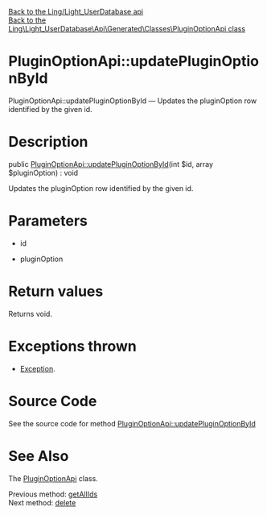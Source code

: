 [Back to the Ling/Light_UserDatabase api](https://github.com/lingtalfi/Light_UserDatabase/blob/master/doc/api/Ling/Light_UserDatabase.md)<br>
[Back to the Ling\Light_UserDatabase\Api\Generated\Classes\PluginOptionApi class](https://github.com/lingtalfi/Light_UserDatabase/blob/master/doc/api/Ling/Light_UserDatabase/Api/Generated/Classes/PluginOptionApi.md)


PluginOptionApi::updatePluginOptionById
================



PluginOptionApi::updatePluginOptionById — Updates the pluginOption row identified by the given id.




Description
================


public [PluginOptionApi::updatePluginOptionById](https://github.com/lingtalfi/Light_UserDatabase/blob/master/doc/api/Ling/Light_UserDatabase/Api/Generated/Classes/PluginOptionApi/updatePluginOptionById.md)(int $id, array $pluginOption) : void




Updates the pluginOption row identified by the given id.




Parameters
================


- id

    

- pluginOption

    


Return values
================

Returns void.


Exceptions thrown
================

- [Exception](http://php.net/manual/en/class.exception.php).&nbsp;







Source Code
===========
See the source code for method [PluginOptionApi::updatePluginOptionById](https://github.com/lingtalfi/Light_UserDatabase/blob/master/Api/Generated/Classes/PluginOptionApi.php#L188-L194)


See Also
================

The [PluginOptionApi](https://github.com/lingtalfi/Light_UserDatabase/blob/master/doc/api/Ling/Light_UserDatabase/Api/Generated/Classes/PluginOptionApi.md) class.

Previous method: [getAllIds](https://github.com/lingtalfi/Light_UserDatabase/blob/master/doc/api/Ling/Light_UserDatabase/Api/Generated/Classes/PluginOptionApi/getAllIds.md)<br>Next method: [delete](https://github.com/lingtalfi/Light_UserDatabase/blob/master/doc/api/Ling/Light_UserDatabase/Api/Generated/Classes/PluginOptionApi/delete.md)<br>

